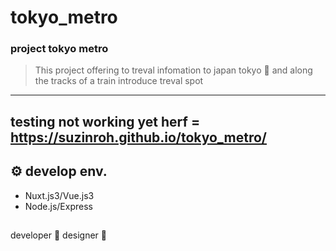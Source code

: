 # tokyo_metro
### project tokyo metro 

> This project offering to treval infomation to japan tokyo 🚎
> and along the tracks of a train introduce treval spot



---
testing not working yet
herf = https://suzinroh.github.io/tokyo_metro/
---

## ⚙ develop env.

+ Nuxt.js3/Vue.js3
+ Node.js/Express


##

developer
👩 
designer
👩
